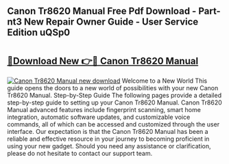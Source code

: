 ## Canon Tr8620 Manual Free Pdf Download - Part-nt3 New Repair Owner Guide - User Service Edition uQSp0

# <h2><a href="http://bc14475.oget.top/?id=Canon+Tr8620+Manual">🔗Download New 👉🔴 Canon Tr8620 Manual</a></h2>

[![Canon Tr8620 Manual new download](https://i.imgur.com/5g1atiW.png)](http://bc14475.oget.top/?id=Canon+Tr8620+Manual)
Welcome to a New World This guide opens the doors to a new world of possibilities with your new Canon Tr8620 Manual. Step-by-Step Guide The following pages provide a detailed step-by-step guide to setting up your Canon Tr8620 Manual. Canon Tr8620 Manual advanced features include fingerprint scanning, smart home integration, automatic software updates, and customizable voice commands, all of which can be accessed and customized through the user interface. Our expectation is that the Canon Tr8620 Manual has been a reliable and effective resource in your journey to becoming proficient in using your new gadget. Should you need any assistance or clarification, please do not hesitate to contact our support team.

